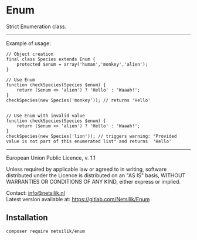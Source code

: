 Enum
====

Strict Enumeration class.

---

Example of usage:

```
// Object creation
final class Species extends Enum {
    protected $enum = array('human','monkey','alien');
}

// Use Enum
function checkSpecies(Species $enum) {
    return ($enum <> 'alien') ? 'Hello' : 'Waaah!';
}
checkSpecies(new Species('monkey')); // returns 'Hello'


// Use Enum with invalid value
function checkSpecies(Species $enum) {
    return ($enum <> 'alien') ? 'Hello' : 'Waaah!';
}
checkSpecies(new Species('lion')); // triggers warning: "Provided value is not part of this enumerated list" and returns  'Hello'

```

---

European Union Public Licence, v. 1.1

Unless required by applicable law or agreed to in writing, software
distributed under the Licence is distributed on an "AS IS" basis,
WITHOUT WARRANTIES OR CONDITIONS OF ANY KIND, either express or implied.

Contact: info@netsilik.nl  
Latest version available at: https://gitlab.com/Netsilik/Enum


Installation
------------

```
composer require netsilik/enum
```
